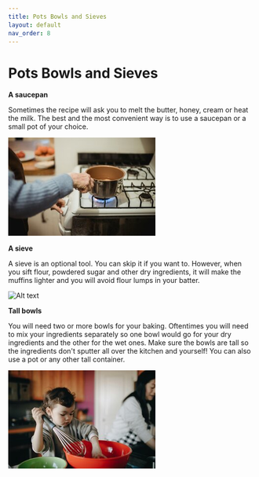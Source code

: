 ```yaml
---
title: Pots Bowls and Sieves
layout: default
nav_order: 8
---
```



<h1>Pots Bowls and Sieves</h1>

**A saucepan**

Sometimes the recipe will ask you to melt the butter, honey, cream or heat the milk. The best and the most convenient way is to use a saucepan or a small pot of your choice.


![Alt text](<small size_saucepan_pexels.jpg>)


**A sieve**

A sieve is an optional tool. You can skip it if you want to. However, when you sift flour, powdered sugar and other dry ingredients, it will make the muffins lighter and you will avoid flour lumps in your batter.


![Alt text](<sifting flour — kopia.jpg>)


**Tall bowls**


You will need two or more bowls for your baking. Oftentimes you will need to mix your ingredients separately so one bowl would go for your dry ingredients and the other for the wet ones. Make sure the bowls are tall so the ingredients don't sputter all over the kitchen and yourself! You can also use a pot or any other tall container.


![Alt text](<small size_a_kid_mixing_in_the_bowl.jpg>)
